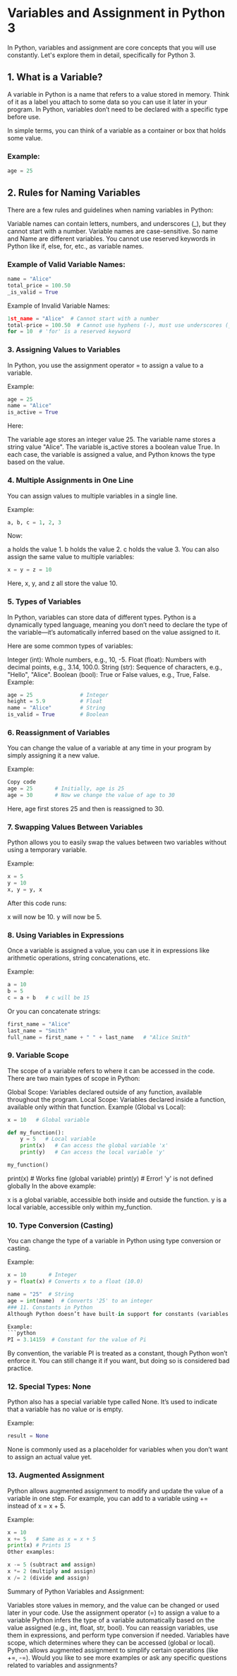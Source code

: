 # Variables and Assignment in Python 3

In Python, variables and assignment are core concepts that you will use constantly. Let's explore them in detail, specifically for Python 3.

## 1. What is a Variable?

A variable in Python is a name that refers to a value stored in memory. Think of it as a label you attach to some data so you can use it later in your program. In Python, variables don’t need to be declared with a specific type before use.

In simple terms, you can think of a variable as a container or box that holds some value.

### Example:

```python
age = 25
```

## 2. Rules for Naming Variables
There are a few rules and guidelines when naming variables in Python:

Variable names can contain letters, numbers, and underscores (_), but they cannot start with a number.
Variable names are case-sensitive. So name and Name are different variables.
You cannot use reserved keywords in Python like if, else, for, etc., as variable names.
### Example of Valid Variable Names:
``` python
name = "Alice"
total_price = 100.50
_is_valid = True
```
Example of Invalid Variable Names:
``` python
1st_name = "Alice"  # Cannot start with a number
total-price = 100.50  # Cannot use hyphens (-), must use underscores (_)
for = 10  # 'for' is a reserved keyword
```

### 3. Assigning Values to Variables
In Python, you use the assignment operator = to assign a value to a variable.

Example:
```python
age = 25
name = "Alice"
is_active = True
```
Here:

The variable age stores an integer value 25.
The variable name stores a string value "Alice".
The variable is_active stores a boolean value True.
In each case, the variable is assigned a value, and Python knows the type based on the value.

### 4. Multiple Assignments in One Line
You can assign values to multiple variables in a single line.

Example:
```python
a, b, c = 1, 2, 3
```
Now:

a holds the value 1.
b holds the value 2.
c holds the value 3.
You can also assign the same value to multiple variables:

```python
x = y = z = 10
```
Here, x, y, and z all store the value 10.

### 5. Types of Variables
In Python, variables can store data of different types. Python is a dynamically typed language, meaning you don’t need to declare the type of the variable—it’s automatically inferred based on the value assigned to it.

Here are some common types of variables:

Integer (int): Whole numbers, e.g., 10, -5.
Float (float): Numbers with decimal points, e.g., 3.14, 100.0.
String (str): Sequence of characters, e.g., "Hello", "Alice".
Boolean (bool): True or False values, e.g., True, False.
Example:
```python
age = 25               # Integer
height = 5.9           # Float
name = "Alice"         # String
is_valid = True        # Boolean
```
### 6. Reassignment of Variables
You can change the value of a variable at any time in your program by simply assigning it a new value.

Example:
```python
Copy code
age = 25       # Initially, age is 25
age = 30       # Now we change the value of age to 30
```
Here, age first stores 25 and then is reassigned to 30.

### 7. Swapping Values Between Variables
Python allows you to easily swap the values between two variables without using a temporary variable.

Example:
```python
x = 5
y = 10
x, y = y, x
```
After this code runs:

x will now be 10.
y will now be 5.

### 8. Using Variables in Expressions
Once a variable is assigned a value, you can use it in expressions like arithmetic operations, string concatenations, etc.

Example:
```python
a = 10
b = 5
c = a + b   # c will be 15
```
Or you can concatenate strings:

```python
first_name = "Alice"
last_name = "Smith"
full_name = first_name + " " + last_name   # "Alice Smith"
```
### 9. Variable Scope
The scope of a variable refers to where it can be accessed in the code. There are two main types of scope in Python:

Global Scope: Variables declared outside of any function, available throughout the program.
Local Scope: Variables declared inside a function, available only within that function.
Example (Global vs Local):
```python
x = 10   # Global variable

def my_function():
    y = 5   # Local variable
    print(x)   # Can access the global variable 'x'
    print(y)   # Can access the local variable 'y'

my_function()
```
print(x)  # Works fine (global variable)
print(y)  # Error! 'y' is not defined globally
In the above example:

x is a global variable, accessible both inside and outside the function.
y is a local variable, accessible only within my_function.
### 10. Type Conversion (Casting)
You can change the type of a variable in Python using type conversion or casting.

Example:
``` python
x = 10       # Integer
y = float(x) # Converts x to a float (10.0)

name = "25"  # String
age = int(name)  # Converts '25' to an integer
### 11. Constants in Python
Although Python doesn’t have built-in support for constants (variables that shouldn’t change), by convention, you can create constants by writing the variable name in ALL CAPS.

Example:
```python
PI = 3.14159  # Constant for the value of Pi
```
By convention, the variable PI is treated as a constant, though Python won’t enforce it. You can still change it if you want, but doing so is considered bad practice.

### 12. Special Types: None
Python also has a special variable type called None. It’s used to indicate that a variable has no value or is empty.

Example:
```python
result = None
```
None is commonly used as a placeholder for variables when you don’t want to assign an actual value yet.

### 13. Augmented Assignment
Python allows augmented assignment to modify and update the value of a variable in one step. For example, you can add to a variable using += instead of x = x + 5.

Example:
```python
x = 10
x += 5   # Same as x = x + 5
print(x) # Prints 15
Other examples:

x -= 5 (subtract and assign)
x *= 2 (multiply and assign)
x /= 2 (divide and assign)
```
Summary of Python Variables and Assignment:

Variables store values in memory, and the value can be changed or used later in your code.
Use the assignment operator (=) to assign a value to a variable
Python infers the type of a variable automatically based on the value assigned (e.g., int, float, str, bool).
You can reassign variables, use them in expressions, and perform type conversion if needed.
Variables have scope, which determines where they can be accessed (global or local).
Python allows augmented assignment to simplify certain operations (like +=, -=).
Would you like to see more examples or ask any specific questions related to variables and assignments?
